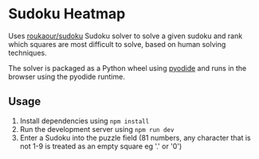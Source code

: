# Sudoku Heatmap

Uses [roukaour/sudoku](https://github.com/roukaour/sudoku) Sudoku solver to solve a given sudoku and rank which squares are most difficult to solve, based on human solving techniques.

The solver is packaged as a Python wheel using [pyodide](https://github.com/pyodide/pyodide) and runs in the browser using the pyodide runtime.

## Usage

1. Install dependencies using `npm install`
2. Run the development server using `npm run dev`
3. Enter a Sudoku into the puzzle field (81 numbers, any character that is not 1-9 is treated as an empty square eg '.' or '0')